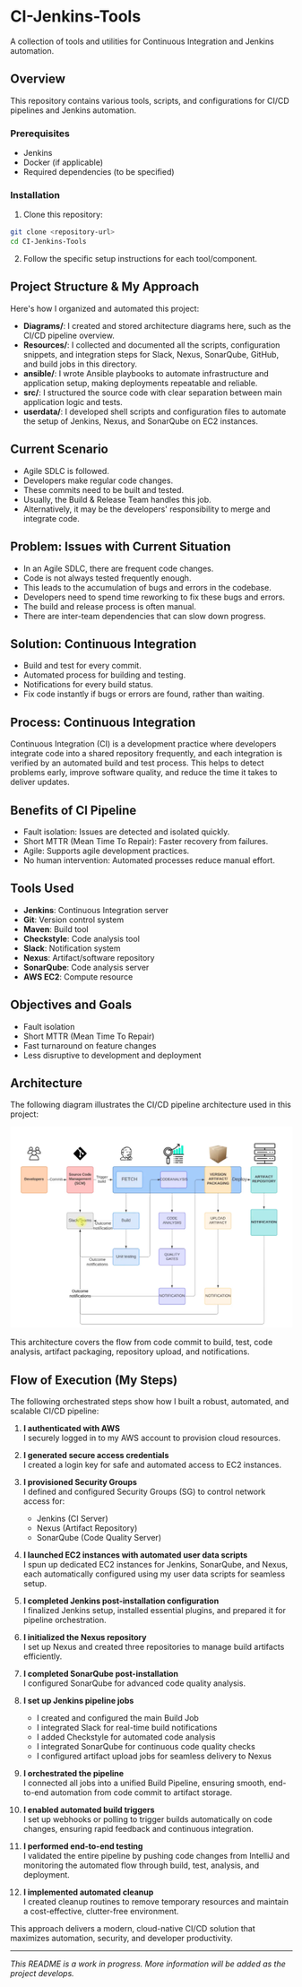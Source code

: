 # CI-Jenkins-Tools

A collection of tools and utilities for Continuous Integration and Jenkins automation.

## Overview

This repository contains various tools, scripts, and configurations for CI/CD pipelines and Jenkins automation.


### Prerequisites

- Jenkins
- Docker (if applicable)
- Required dependencies (to be specified)

### Installation

1. Clone this repository:
```bash
git clone <repository-url>
cd CI-Jenkins-Tools
```

2. Follow the specific setup instructions for each tool/component.

## Project Structure & My Approach

Here's how I organized and automated this project:

- **Diagrams/**: I created and stored architecture diagrams here, such as the CI/CD pipeline overview.
- **Resources/**: I collected and documented all the scripts, configuration snippets, and integration steps for Slack, Nexus, SonarQube, GitHub, and build jobs in this directory.
- **ansible/**: I wrote Ansible playbooks to automate infrastructure and application setup, making deployments repeatable and reliable.
- **src/**: I structured the source code with clear separation between main application logic and tests.
- **userdata/**: I developed shell scripts and configuration files to automate the setup of Jenkins, Nexus, and SonarQube on EC2 instances.

## Current Scenario

- Agile SDLC is followed.
- Developers make regular code changes.
- These commits need to be built and tested.
- Usually, the Build & Release Team handles this job.
- Alternatively, it may be the developers' responsibility to merge and integrate code.

## Problem: Issues with Current Situation

- In an Agile SDLC, there are frequent code changes.
- Code is not always tested frequently enough.
- This leads to the accumulation of bugs and errors in the codebase.
- Developers need to spend time reworking to fix these bugs and errors.
- The build and release process is often manual.
- There are inter-team dependencies that can slow down progress.

## Solution: Continuous Integration

- Build and test for every commit.
- Automated process for building and testing.
- Notifications for every build status.
- Fix code instantly if bugs or errors are found, rather than waiting.

## Process: Continuous Integration

Continuous Integration (CI) is a development practice where developers integrate code into a shared repository frequently, and each integration is verified by an automated build and test process. This helps to detect problems early, improve software quality, and reduce the time it takes to deliver updates.

## Benefits of CI Pipeline

- Fault isolation: Issues are detected and isolated quickly.
- Short MTTR (Mean Time To Repair): Faster recovery from failures.
- Agile: Supports agile development practices.
- No human intervention: Automated processes reduce manual effort.

## Tools Used

- **Jenkins**: Continuous Integration server
- **Git**: Version control system
- **Maven**: Build tool
- **Checkstyle**: Code analysis tool
- **Slack**: Notification system
- **Nexus**: Artifact/software repository
- **SonarQube**: Code analysis server
- **AWS EC2**: Compute resource

## Objectives and Goals

- Fault isolation
- Short MTTR (Mean Time To Repair)
- Fast turnaround on feature changes
- Less disruptive to development and deployment

## Architecture

The following diagram illustrates the CI/CD pipeline architecture used in this project:

![CI/CD Architecture](./Diagrams/architecture.png)

This architecture covers the flow from code commit to build, test, code analysis, artifact packaging, repository upload, and notifications.

## Flow of Execution (My Steps)

The following orchestrated steps show how I built a robust, automated, and scalable CI/CD pipeline:

1. **I authenticated with AWS**  
   I securely logged in to my AWS account to provision cloud resources.

2. **I generated secure access credentials**  
   I created a login key for safe and automated access to EC2 instances.

3. **I provisioned Security Groups**  
   I defined and configured Security Groups (SG) to control network access for:
   - Jenkins (CI Server)
   - Nexus (Artifact Repository)
   - SonarQube (Code Quality Server)

4. **I launched EC2 instances with automated user data scripts**  
   I spun up dedicated EC2 instances for Jenkins, SonarQube, and Nexus, each automatically configured using my user data scripts for seamless setup.

5. **I completed Jenkins post-installation configuration**  
   I finalized Jenkins setup, installed essential plugins, and prepared it for pipeline orchestration.

6. **I initialized the Nexus repository**  
   I set up Nexus and created three repositories to manage build artifacts efficiently.

7. **I completed SonarQube post-installation**  
   I configured SonarQube for advanced code quality analysis.

8. **I set up Jenkins pipeline jobs**  
   - I created and configured the main Build Job
   - I integrated Slack for real-time build notifications
   - I added Checkstyle for automated code analysis
   - I integrated SonarQube for continuous code quality checks
   - I configured artifact upload jobs for seamless delivery to Nexus

9. **I orchestrated the pipeline**  
   I connected all jobs into a unified Build Pipeline, ensuring smooth, end-to-end automation from code commit to artifact storage.

10. **I enabled automated build triggers**  
    I set up webhooks or polling to trigger builds automatically on code changes, ensuring rapid feedback and continuous integration.

11. **I performed end-to-end testing**  
    I validated the entire pipeline by pushing code changes from IntelliJ and monitoring the automated flow through build, test, analysis, and deployment.

12. **I implemented automated cleanup**  
    I created cleanup routines to remove temporary resources and maintain a cost-effective, clutter-free environment.

This approach delivers a modern, cloud-native CI/CD solution that maximizes automation, security, and developer productivity.

---

*This README is a work in progress. More information will be added as the project develops.* 